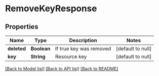 # RemoveKeyResponse
## Properties

| Name | Type | Description | Notes |
|------------ | ------------- | ------------- | -------------|
| **deleted** | **Boolean** | If true key was removed | [default to null] |
| **key** | **String** | Resource key | [default to null] |

[[Back to Model list]](../README.md#documentation-for-models) [[Back to API list]](../README.md#documentation-for-api-endpoints) [[Back to README]](../README.md)

